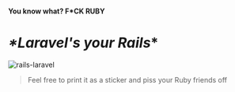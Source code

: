 #### You know what? F*CK RUBY
# *\*Laravel's your Rails**
![rails-laravel](https://github.com/raysato/raysato/assets/87411935/ff882f24-1078-4703-9448-8278e0a5f009)
> Feel free to print it as a sticker and piss your Ruby friends off

